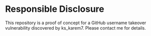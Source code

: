 # Responsible Disclosure
This repository is a proof of concept for a GitHub username takeover vulnerability discovered by ks_karem7. Please contact me for details.
